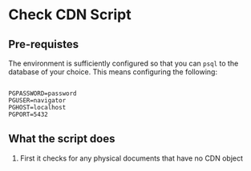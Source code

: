 # Check CDN Script

## Pre-requistes

The environment is sufficiently configured so that you can `psql` to the
database of your choice. This means configuring the following:

```

PGPASSWORD=password
PGUSER=navigator
PGHOST=localhost
PGPORT=5432
```

## What the script does

1. First it checks for any physical documents that have no CDN object
